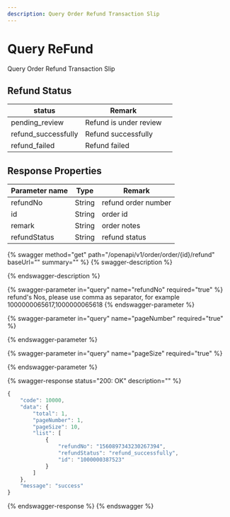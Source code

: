 ```yaml
---
description: Query Order Refund Transaction Slip
---
```


# Query ReFund

Query Order Refund Transaction Slip

## Refund Status

| status               | Remark                 |   |
| -------------------- | ---------------------- | - |
| pending\_review      | Refund is under review |   |
| refund\_successfully | Refund successfully    |   |
| refund\_failed       | Refund failed          |   |

## Response Properties <a href="#response-parameter" id="response-parameter"></a>

| Parameter name | Type   | Remark              |
| -------------- | ------ | ------------------- |
| refundNo       | String | refund order number |
| id             | String | order id            |
| remark         | String | order notes         |
| refundStatus   | String | refund status       |

{% swagger method="get" path="/openapi/v1/order/order/{id}/refund" baseUrl="" summary="" %}
{% swagger-description %}

{% endswagger-description %}

{% swagger-parameter in="query" name="refundNo" required="true" %}
refund's Nos, please use comma as separator, for example 1000000065617,1000000065618
{% endswagger-parameter %}

{% swagger-parameter in="query" name="pageNumber" required="true" %}

{% endswagger-parameter %}

{% swagger-parameter in="query" name="pageSize" required="true" %}

{% endswagger-parameter %}

{% swagger-response status="200: OK" description="" %}
```javascript
{
    "code": 10000,
    "data": {
        "total": 1,
        "pageNumber": 1,
        "pageSize": 10,
        "list": [
            {
                "refundNo": "1560897343230267394",
                "refundStatus": "refund_successfully",
                "id": "1000000387523"
            }
        ]
    },
    "message": "success"
}
```
{% endswagger-response %}
{% endswagger %}
